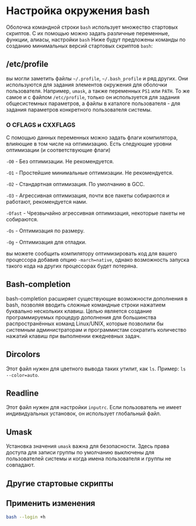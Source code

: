 # Настройка окружения bash

Оболочка командной строки `bash` использует множество стартовых скриптов. С их помощью можно задать различные переменные, функции, алиасы, настройки `bash`
Ниже будут предложены команды по созданию минимальных версий стартовых скриптов `bash`:

## /etc/profile

<!-- объяснение строк давать как коментарии в самом скрипте -->

вы могли заметить файлы `~/.profile`, `~/.bash_profile` и ряд других. Они используются для задания элементов окружения для оболочки пользователя. Например, `umask`, а также переменных `PS1` или `PATH`. То же самое и с файлом `/etc/profile`, только он используется для задания общесистемных параметров, а файлы в каталоге пользователя - для задания параметров конкретного пользователя системы.

<common-script :name="'profile'"></common-script>

### О CFLAGS и CXXFLAGS

С помощью данных переменных можно задать флаги компилятора, влияющие в том числе на оптимизацию.
Есть следующие уровни оптимизации (и соответствующие флаги)

`-O0` - Без оптимизации. Не рекомендуется.

`-O1` - Простейшие минимальные оптимизации. Не рекомендуется.

`-O2` - Стандартная оптимизация. По умолчанию в GCC.

`-O3` - Агрессивная оптимизация, почти все пакеты собираются и работают, рекомендуется нами.

`-Ofast` - Чрезвычайно агрессивная оптимизация, некоторые пакеты не собираются.

`-Os` - Оптимизация по размеру.

`-Og` - Оптимизация для отладки.

вы можете сообщить компилятору оптимизировать код для вашего процессора добавив опцию `-march=native`, однако возможность запуска такого кода на других процессорах будет потеряна.

## Bash-completion

bash-completion расширяет существующие возможности дополнения в bash, позволяя вводить сложные командные строки нажатием буквально нескольких клавиш. Целью является создание программируемых процедур дополнения для большинства распространённых команд Linux/UNIX, которые позволили бы системным администраторам и программистам сократить количество нажатий клавиш при выполнении ежедневных задач.

<common-script :name="'completion'"></common-script>

## Dircolors

Этот файл нужен для цветного вывода таких утилит, как `ls`. Пример: `ls --color=auto`.

<common-script :name="'dircolors'"></common-script>

## Readline

Этот файл нужен для настройки `inputrc`. Если пользователь не имеет индивидуальных установок, он использует глобальный файл.

<common-script :name="'inputrc'"></common-script>

## Umask

Установка значения `umask` важна для безопасности. Здесь права доступа для записи группы по умолчанию выключены для пользователей системы и когда имена пользователя и группы не совпадают.

<common-script :name="'umask'"></common-script>

## Другие стартовые скрипты

<common-script :name="'other'"></common-script>

## Применить изменения

```bash
bash --login +h
```

<script>
	new Vue({ el: '#main' })
</script>

